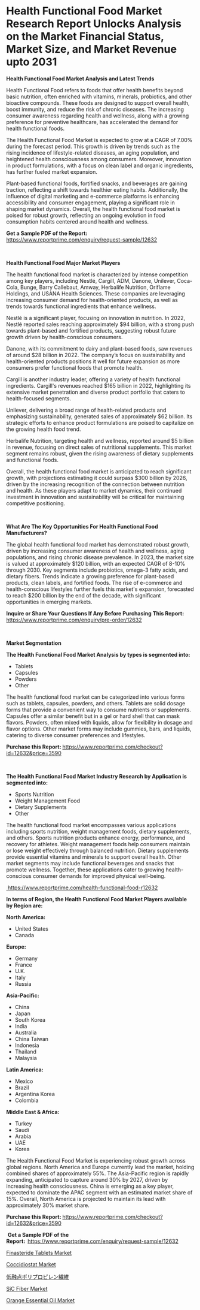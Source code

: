 <p><h1>Health Functional Food Market Research Report Unlocks Analysis on the Market Financial Status, Market Size, and Market Revenue upto 2031</h1></p><p><strong>Health Functional Food Market Analysis and Latest Trends</strong></p>
<p><p>Health Functional Food refers to foods that offer health benefits beyond basic nutrition, often enriched with vitamins, minerals, probiotics, and other bioactive compounds. These foods are designed to support overall health, boost immunity, and reduce the risk of chronic diseases. The increasing consumer awareness regarding health and wellness, along with a growing preference for preventive healthcare, has accelerated the demand for health functional foods.</p><p>The Health Functional Food Market is expected to grow at a CAGR of 7.00% during the forecast period. This growth is driven by trends such as the rising incidence of lifestyle-related diseases, an aging population, and heightened health consciousness among consumers. Moreover, innovation in product formulations, with a focus on clean label and organic ingredients, has further fueled market expansion. </p><p>Plant-based functional foods, fortified snacks, and beverages are gaining traction, reflecting a shift towards healthier eating habits. Additionally, the influence of digital marketing and e-commerce platforms is enhancing accessibility and consumer engagement, playing a significant role in shaping market dynamics. Overall, the health functional food market is poised for robust growth, reflecting an ongoing evolution in food consumption habits centered around health and wellness.</p></p>
<p><strong>Get a Sample PDF of the Report:&nbsp;</strong> <a href="https://www.reportprime.com/enquiry/request-sample/12632">https://www.reportprime.com/enquiry/request-sample/12632</a></p>
<p>&nbsp;</p>
<p><strong>Health Functional Food Major Market Players</strong></p>
<p><p>The health functional food market is characterized by intense competition among key players, including Nestlé, Cargill, ADM, Danone, Unilever, Coca-Cola, Bunge, Barry Callebaut, Amway, Herbalife Nutrition, Oriflame Holdings, and USANA Health Sciences. These companies are leveraging increasing consumer demand for health-oriented products, as well as trends towards functional ingredients that enhance wellness.</p><p>Nestlé is a significant player, focusing on innovation in nutrition. In 2022, Nestlé reported sales reaching approximately $94 billion, with a strong push towards plant-based and fortified products, suggesting robust future growth driven by health-conscious consumers.</p><p>Danone, with its commitment to dairy and plant-based foods, saw revenues of around $28 billion in 2022. The company’s focus on sustainability and health-oriented products positions it well for future expansion as more consumers prefer functional foods that promote health.</p><p>Cargill is another industry leader, offering a variety of health functional ingredients. Cargill's revenues reached $165 billion in 2022, highlighting its extensive market penetration and diverse product portfolio that caters to health-focused segments.</p><p>Unilever, delivering a broad range of health-related products and emphasizing sustainability, generated sales of approximately $62 billion. Its strategic efforts to enhance product formulations are poised to capitalize on the growing health food trend.</p><p>Herbalife Nutrition, targeting health and wellness, reported around $5 billion in revenue, focusing on direct sales of nutritional supplements. This market segment remains robust, given the rising awareness of dietary supplements and functional foods.</p><p>Overall, the health functional food market is anticipated to reach significant growth, with projections estimating it could surpass $300 billion by 2026, driven by the increasing recognition of the connection between nutrition and health. As these players adapt to market dynamics, their continued investment in innovation and sustainability will be critical for maintaining competitive positioning.</p></p>
<p>&nbsp;</p>
<p><strong>What Are The Key Opportunities For Health Functional Food Manufacturers?</strong></p>
<p><p>The global health functional food market has demonstrated robust growth, driven by increasing consumer awareness of health and wellness, aging populations, and rising chronic disease prevalence. In 2023, the market size is valued at approximately $120 billion, with an expected CAGR of 8-10% through 2030. Key segments include probiotics, omega-3 fatty acids, and dietary fibers. Trends indicate a growing preference for plant-based products, clean labels, and fortified foods. The rise of e-commerce and health-conscious lifestyles further fuels this market's expansion, forecasted to reach $200 billion by the end of the decade, with significant opportunities in emerging markets.</p></p>
<p><strong>Inquire or Share Your Questions If Any Before Purchasing This Report:</strong> <a href="https://www.reportprime.com/enquiry/pre-order/12632">https://www.reportprime.com/enquiry/pre-order/12632</a></p>
<p>&nbsp;</p>
<p><strong>Market Segmentation</strong></p>
<p><strong>The Health Functional Food Market Analysis by types is segmented into:</strong></p>
<p><ul><li>Tablets</li><li>Capsules</li><li>Powders</li><li>Other</li></ul></p>
<p><p>The health functional food market can be categorized into various forms such as tablets, capsules, powders, and others. Tablets are solid dosage forms that provide a convenient way to consume nutrients or supplements. Capsules offer a similar benefit but in a gel or hard shell that can mask flavors. Powders, often mixed with liquids, allow for flexibility in dosage and flavor options. Other market forms may include gummies, bars, and liquids, catering to diverse consumer preferences and lifestyles.</p></p>
<p><strong>Purchase this Report:&nbsp;</strong><a href="https://www.reportprime.com/checkout?id=12632&price=3590">https://www.reportprime.com/checkout?id=12632&price=3590</a></p>
<p>&nbsp;</p>
<p><strong>The Health Functional Food Market Industry Research by Application is segmented into:</strong></p>
<p><ul><li>Sports Nutrition</li><li>Weight Management Food</li><li>Dietary Supplements</li><li>Other</li></ul></p>
<p><p>The health functional food market encompasses various applications including sports nutrition, weight management foods, dietary supplements, and others. Sports nutrition products enhance energy, performance, and recovery for athletes. Weight management foods help consumers maintain or lose weight effectively through balanced nutrition. Dietary supplements provide essential vitamins and minerals to support overall health. Other market segments may include functional beverages and snacks that promote wellness. Together, these applications cater to growing health-conscious consumer demands for improved physical well-being.</p></p>
<p><a href="https://www.reportprime.com/health-functional-food-r12632">&nbsp;https://www.reportprime.com/health-functional-food-r12632</a></p>
<p><strong>In terms of Region, the Health Functional Food Market Players available by Region are:</strong></p>
<p>
    <p> <strong> North America: </strong>
        <ul>
            <li>United States</li>
            <li>Canada</li>
        </ul>
        </p> 
    <p> <strong> Europe: </strong>
        <ul>
            <li>Germany</li>
            <li>France</li>
            <li>U.K.</li>
            <li>Italy</li>
            <li>Russia</li>
        </ul>
        </p> 
    <p> <strong> Asia-Pacific: </strong>
        <ul>
            <li>China</li>
            <li>Japan</li>
            <li>South Korea</li>
            <li>India</li>
            <li>Australia</li>
            <li>China Taiwan</li>
            <li>Indonesia</li>
            <li>Thailand</li>
            <li>Malaysia</li>
        </ul>
        </p> 
    <p> <strong> Latin America: </strong>
        <ul>
            <li>Mexico</li>
            <li>Brazil</li>
            <li>Argentina Korea</li>
            <li>Colombia</li>
        </ul>
        </p> 
    <p> <strong> Middle East & Africa: </strong>
        <ul>
            <li>Turkey</li>
            <li>Saudi</li>
            <li>Arabia</li>
            <li>UAE</li>
            <li>Korea</li>
        </ul>
    </p>
    </p>
<p><p>The Health Functional Food Market is experiencing robust growth across global regions. North America and Europe currently lead the market, holding combined shares of approximately 55%. The Asia-Pacific region is rapidly expanding, anticipated to capture around 30% by 2027, driven by increasing health consciousness. China is emerging as a key player, expected to dominate the APAC segment with an estimated market share of 15%. Overall, North America is projected to maintain its lead with approximately 30% market share.</p></p>
<p><strong>Purchase this Report: </strong><a href="https://www.reportprime.com/checkout?id=12632&price=3590">https://www.reportprime.com/checkout?id=12632&price=3590</a></p>
<p>&nbsp;<strong>Get a Sample PDF of the Report:&nbsp;&nbsp;</strong><a href="https://www.reportprime.com/enquiry/request-sample/12632">https://www.reportprime.com/enquiry/request-sample/12632</a></p>
<p><strong></strong></p>
<p><p><a href="https://www.linkedin.com/pulse/global-finasteride-tablets-market-focus-application-end-use-gepsf?trackingId=FFI9U4VTQVOGkIH0AkpGOA%3D%3D">Finasteride Tablets Market</a></p><p><a href="https://www.linkedin.com/pulse/coccidiostat-market-trends-strategic-insights-2024-2031-dt0of?trackingId=PgLbHvD3TaWOd76CPYQFMg%3D%3D">Coccidiostat Market</a></p><p><a href="https://medium.com/@jeannesawayn2023/low-melting-index-polypropylene-fiber-market-%E3%81%AF-%E3%82%B3%E3%82%B9%E3%83%88%E7%AE%A1%E7%90%86%E3%81%A8%E5%8A%B9%E7%8E%87%E5%90%91%E4%B8%8A%E3%82%92%E5%84%AA%E5%85%88%E3%81%97%E3%81%BE%E3%81%99-%E3%81%95%E3%82%89%E3%81%AB-%E5%A0%B1%E5%91%8A%E6%9B%B8%E3%81%AF%E5%B8%82%E5%A0%B4%E3%81%AE%E9%9C%80%E8%A6%81%E9%9D%A2%E3%81%A8%E4%BE%9B%E7%B5%A6%E9%9D%A2%E3%81%AE%E4%B8%A1%E6%96%B9%E3%82%92%E3%82%AB%E3%83%90%E3%83%BC%E3%81%97%E3%81%A6%E3%81%84%E3%81%BE%E3%81%99-978498fc7b2a">低融点ポリプロピレン繊維</a></p><p><a href="https://issuu.com/reportprime-2/docs/sic-fiber-market-size-2030.pptx_8515ed66248c68">SiC Fiber Market</a></p><p><a href="https://issuu.com/reportprime-2/docs/orange-essential-oil-market-size-20_4818b8cf029b04">Orange Essential Oil Market</a></p></p>